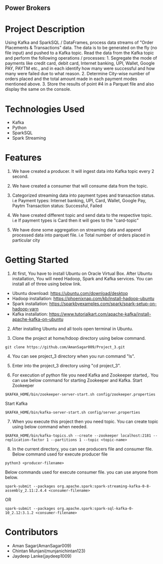 ## Power Brokers

# Project Description
Using Kafka and SparkSQL / DataFrames, process data streams of "Order Placements & Transactions" data. The data is to be generated on the fly (no file input) and pushed to a Kafka topic. Read the data from the Kafka topic and perform the following operations / processes: 1. Segregate the mode of payments like credit card, debit card, Internet banking, UPI, Wallet, Google PAY, PAYTM etc., and in each identify how many were successful and how many were failed due to what reason. 2. Determine City-wise number of orders
placed and the total amount made in each payment modes mentioned above. 3. Store the results of point #4 in a Parquet file and also display the same on the console.

# Technologies Used

* Kafka
* Python
* SparkSQL
* Spark Streaming

# Features

1. We have created a producer. It will ingest data into Kafka topic every 2 second.
2. We have created a consumer that will consume data from the topic.
3. Categorized streaming data into payment types and transaction status.
  i.e Payment types: Internet banking, UPI, Card, Wallet, Google Pay, Paytm
      Transaction status: Successful, Failed
4. We have created different topic and send data to the respective topic.
  i.e If payment types is Card then it will goes to the "card-topic"
  
5. We have done some aggregation on streaming data and append processed data into parquet file. 
  i.e Total number of orders placed in particular city

# Getting Started

1. At first, You have to install Ubuntu on Oracle Virtual Box. After Ubuntu installation, You will need Hadoop, Spark and Kafka services. You can install all of three using below link.
* Ubuntu download: https://ubuntu.com/download/desktop
* Hadoop installation: https://phoenixnap.com/kb/install-hadoop-ubuntu
* Spark installation: https://sparkbyexamples.com/spark/spark-setup-on-hadoop-yarn
* Kafka installation: https://www.tutorialkart.com/apache-kafka/install-apache-kafka-on-ubuntu

2. After installing Ubuntu and all tools open terminal in Ubuntu.

3. Clone the project at home/hdoop directory using below command.
```
git clone https://github.com/AmanSagar009/Project_3.git
```

4. You can see project_3 directory when you run command "ls".

5. Enter into the project_3 directory using "cd project_3".

6. For execution of python file you need Kafka and Zookeeper started,. You can use below command for starting Zookeeper and Kafka.
Start Zookeeper
```
$KAFKA_HOME/bin/zookeeper-server-start.sh config/zookeeper.properties
```
Start Kafka
```
$KAFKA_HOME/bin/kafka-server-start.sh config/server.properties
```

7. When you execute this project then you need topic. You can create topic using below command when needed.
```
$KAFKA_HOME/bin/kafka-topics.sh --create --zookeeper localhost:2181 --replication-factor 1 --partitions 1 --topic <topic-name>
```

8. In  the current directory, you can see producers file and consumer file.
Below command used for execute producer file
```
python3 <producer-filename>
```
Below commands used for execute consumer file. you can use anyone from below.
```
spark-submit --packages org.apache.spark:spark-streaming-kafka-0-8-assembly_2.11:2.4.4 <consumer-filename>
```
OR
```
spark-submit --packages org.apache.spark:spark-sql-kafka-0-10_2.12:3.1.2 <consumer-filename>
```

# Contributors

* Aman Sagar(AmanSagar009)
* Chintan Munjani(munjanichintan123)
* Jaydeep Lanke(jaydeep1009)
